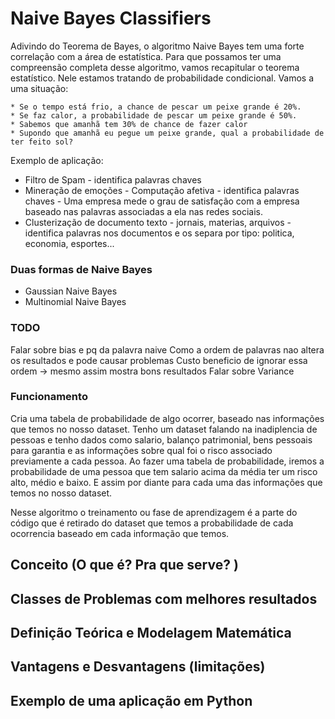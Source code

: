 # Naive Bayes Classifiers

Adivindo do Teorema de Bayes, o algoritmo Naive Bayes tem uma forte correlação com a área de estatística. Para que possamos ter uma compreensão completa desse algoritmo, vamos recapitular o teorema estatístico. Nele estamos tratando de probabilidade condicional. Vamos a uma situação: 
    
    * Se o tempo está frio, a chance de pescar um peixe grande é 20%. 
    * Se faz calor, a probabilidade de pescar um peixe grande é 50%. 
    * Sabemos que amanhã tem 30% de chance de fazer calor
    * Supondo que amanhã eu pegue um peixe grande, qual a probabilidade de ter feito sol?

Exemplo de aplicação:

* Filtro de Spam - identifica palavras chaves
* Mineração de emoções - Computação afetiva - identifica palavras chaves - Uma empresa mede o grau de satisfação com a empresa baseado nas palavras associadas a ela nas redes sociais.
* Clusterização de documento texto - jornais, materias, arquivos - identifica palavras nos documentos e os separa por tipo: politica, economia, esportes...


### Duas formas de Naive Bayes
*   Gaussian Naive Bayes
*   Multinomial Naive Bayes

### TODO
Falar sobre bias e pq da palavra naive
    Como a ordem de palavras nao altera os resultados e pode causar problemas
    Custo beneficio de ignorar essa ordem -> mesmo assim mostra bons resultados
Falar sobre Variance

### Funcionamento

Cria uma tabela de probabilidade de algo ocorrer, baseado nas informações que temos no nosso dataset. 
Tenho um dataset falando na inadiplencia de pessoas e tenho dados como salario, balanço patrimonial, bens pessoais para garantia e as informações sobre qual foi o risco associado previamente a cada pessoa.
Ao fazer uma tabela de probabilidade, iremos a probabilidade de uma pessoa que tem salario acima da média ter um risco alto, médio e baixo. E assim por diante para cada uma das informações que temos no nosso dataset. 

Nesse algoritmo o treinamento ou fase de aprendizagem é a parte do código que é retirado do dataset que temos a probabilidade de cada ocorrencia baseado em cada informação que temos. 



## Conceito (O que é? Pra que serve? )
## Classes de Problemas com melhores resultados
## Definição Teórica e Modelagem Matemática
## Vantagens e Desvantagens (limitações)
## Exemplo de uma aplicação em Python
